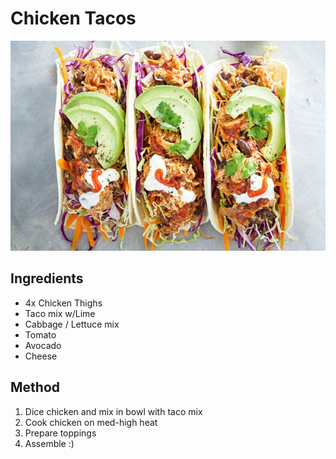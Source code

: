 # Chicken Tacos

![Chicken Tacos](ChickenTacos.jpg)

## Ingredients
- 4x Chicken Thighs
- Taco mix w/Lime
- Cabbage / Lettuce mix
- Tomato
- Avocado
- Cheese

## Method
1. Dice chicken and mix in bowl with taco mix
2. Cook chicken on med-high heat
3. Prepare toppings
4. Assemble :)